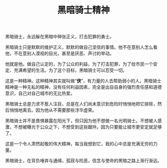 ﻿---
title: "黑暗骑士精神"
categories: 
  - 社会
  - 散文
tags:
  - 黑暗骑士
  - 蝙蝠侠  
---
黑暗骑士，永远躲在黑暗中伸张正义，打击犯罪的勇士。

黑暗骑士只是默默的维护正义，默默的做自己坚信的事情。他不在意别人怎么看他，不在意别人漠视的目光，甚至是厌恶、声讨的举动。

他就是他。做自己认定的，为了公众的利益，为了打击犯罪，为了给市民一个安定、充满希望的生活。为了这个目标，黑暗骑士可以忍受一切。

这是一种精神。这种精神其实就叫做“**侠**”，有力量的人去帮助弱小的人。黑暗骑士精神是一种无私的精神，没有任何利益因素，完全是出自自身的强烈责任感和道德意识，自己对自己城市的无比热爱。

黑暗骑士总是力求不惹人注目，总是在人们尚未意识到危险时悄悄地把它排除，然后悄悄地离去。因为他从不需要那些浮华虚荣。

黑暗骑士并不是畏惧暴露在阳光下，但只因为他不想做一名光明骑士。不想被人感激，不想被曝光于公众之下，不想受到这些踞拌。因为只要能让城市更安定就足够了。

这是一个令人肃然起敬的伟大精神，每当我想到它，我的心中总是充满无穷的力量。

黑暗骑士，在背负唾弃与通缉，孤寂与险恶，信念与使命的黑暗之路上渐行渐远。
